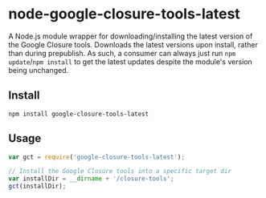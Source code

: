 # node-google-closure-tools-latest

A Node.js module wrapper for downloading/installing the latest version of the Google Closure tools. Downloads the latest versions upon install, rather than during prepublish.
As such, a consumer can always just run `npm update`/`npm install` to get the latest updates despite the module's version being unchanged. 

## Install

```shell
npm install google-closure-tools-latest
```

## Usage

```js
var gct = require('google-closure-tools-latest');

// Install the Google Closure tools into a specific target dir
var installDir = __dirname + '/closure-tools';
gct(installDir);
```